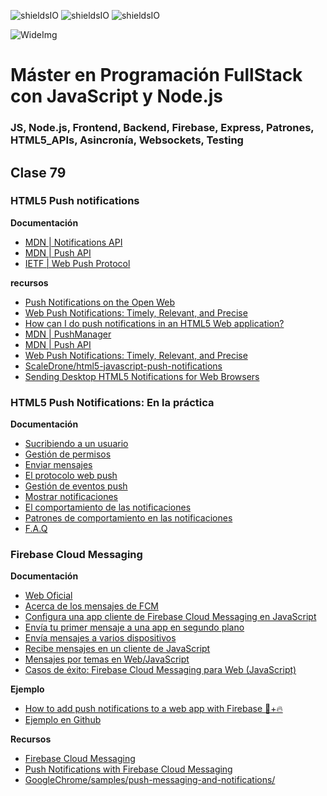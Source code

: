 ![shieldsIO](https://img.shields.io/github/issues/Fictizia/Master-en-programacion-fullstack-con-JavaScript-y-Node.js_ed3.svg)
![shieldsIO](https://img.shields.io/github/forks/Fictizia/Master-en-programacion-fullstack-con-JavaScript-y-Node.js_ed3.svg)
![shieldsIO](https://img.shields.io/github/stars/Fictizia/Master-en-programacion-fullstack-con-JavaScript-y-Node.js_ed3.svg)

![WideImg](http://fictizia.com/img/github/Fictizia-plan-estudios-github.jpg)

# Máster en Programación FullStack con JavaScript y Node.js
### JS, Node.js, Frontend, Backend, Firebase, Express, Patrones, HTML5_APIs, Asincronía, Websockets, Testing

## Clase 79

### HTML5 Push notifications

**Documentación**
- [MDN | Notifications API](https://developer.mozilla.org/en-US/docs/Web/API/Notifications_API)
- [MDN | Push API](https://developer.mozilla.org/en-US/docs/Web/API/Push_API)
- [IETF | Web Push Protocol](https://tools.ietf.org/html/draft-ietf-webpush-protocol)

**recursos**
- [Push Notifications on the Open Web](https://developers.google.com/web/updates/2015/03/push-notifications-on-the-open-web)
- [Web Push Notifications: Timely, Relevant, and Precise](https://developers.google.com/web/fundamentals/push-notifications/)
- [How can I do push notifications in an HTML5 Web application?](https://stackoverflow.com/a/32502379)
- [MDN | PushManager](https://developer.mozilla.org/en-US/docs/Web/API/PushManager)
- [MDN | Push API](https://developer.mozilla.org/en-US/docs/Web/API/Push_API)
- [Web Push Notifications: Timely, Relevant, and Precise](https://developers.google.com/web/fundamentals/push-notifications/)
- [ScaleDrone/html5-javascript-push-notifications](https://github.com/ScaleDrone/html5-javascript-push-notifications)
- [Sending Desktop HTML5 Notifications for Web Browsers](https://www.pubnub.com/blog/sending-desktop-html5-notifications-for-web-browsers-with-pubnub/)


### HTML5 Push Notifications: En la práctica

**Documentación**
- [Sucribiendo a un usuario](https://developers.google.com/web/fundamentals/push-notifications/subscribing-a-user)
- [Gestión de permisos](https://developers.google.com/web/fundamentals/push-notifications/permission-ux)
- [Enviar mensajes](https://developers.google.com/web/fundamentals/push-notifications/sending-messages-with-web-push-libraries)
- [El protocolo web push](https://developers.google.com/web/fundamentals/push-notifications/web-push-protocol)
- [Gestión de eventos push](https://developers.google.com/web/fundamentals/push-notifications/handling-messages)
- [Mostrar notificaciones](https://developers.google.com/web/fundamentals/push-notifications/display-a-notification)
- [El comportamiento de las notificaciones](https://developers.google.com/web/fundamentals/push-notifications/notification-behaviour)
- [Patrones de comportamiento en las notificaciones](https://developers.google.com/web/fundamentals/push-notifications/common-notification-patterns)
- [F.A.Q](https://developers.google.com/web/fundamentals/push-notifications/faq)


### Firebase Cloud Messaging

**Documentación**
- [Web Oficial](https://firebase.google.com/docs/cloud-messaging/?hl=es-419)
- [Acerca de los mensajes de FCM](https://firebase.google.com/docs/cloud-messaging/concept-options?hl=es-419)
- [Configura una app cliente de Firebase Cloud Messaging en JavaScript](https://firebase.google.com/docs/cloud-messaging/js/client?hl=es-419)
- [Envía tu primer mensaje a una app en segundo plano](https://firebase.google.com/docs/cloud-messaging/js/first-message?hl=es-419)
- [Envía mensajes a varios dispositivos](https://firebase.google.com/docs/cloud-messaging/js/send-multiple?hl=es-419)
- [Recibe mensajes en un cliente de JavaScript](https://firebase.google.com/docs/cloud-messaging/js/receive?hl=es-419)
- [Mensajes por temas en Web/JavaScript](https://firebase.google.com/docs/cloud-messaging/js/topic-messaging?hl=es-419)
- [Casos de éxito: Firebase Cloud Messaging para Web (JavaScript)](https://firebase.google.com/docs/cloud-messaging/js/case-studies?hl=es-419)

**Ejemplo**
- [How to add push notifications to a web app with Firebase 🔔+🔥](https://medium.freecodecamp.org/how-to-add-push-notifications-to-a-web-app-with-firebase-528a702e13e1)
- [Ejemplo en Github](https://github.com/Leocardoso94/push-notification-demo)

**Recursos**
- [Firebase Cloud Messaging](https://firebase.google.com/docs/cloud-messaging/?hl=es-419)
- [Push Notifications with Firebase Cloud Messaging](https://www.pluralsight.com/guides/push-notifications-with-firebase-cloud-messaging)
- [GoogleChrome/samples/push-messaging-and-notifications/](https://github.com/GoogleChrome/samples/tree/gh-pages/push-messaging-and-notifications)

